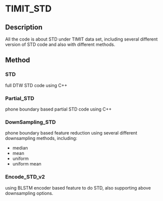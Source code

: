 # TIMIT_STD
## Description
All the code is about STD under TIMIT data set, including several different version of STD code and also with different methods.

## Method
### STD 
full DTW STD code using C++
### Partial_STD 
phone boundary based partial STD code using C++
### DownSampling_STD 
phone boundary based feature reduction using several different downsampling methods, including:
* median 
* mean  
* uniform 
* uniform mean 
### Encode_STD_v2
using BLSTM encoder based feature to do STD, also supporting above downsampling options.
